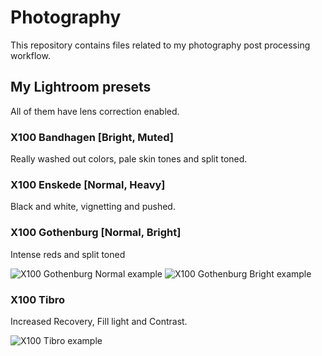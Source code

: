 # Photography

This repository contains files related to my photography post processing
workflow.

## My Lightroom presets

 All of them have lens correction enabled.

### X100 Bandhagen [Bright, Muted]

 Really washed out colors, pale skin tones and split toned.

### X100 Enskede [Normal, Heavy]

 Black and white, vignetting and pushed.

### X100 Gothenburg [Normal, Bright]

 Intense reds and split toned

 ![X100 Gothenburg Normal example](http://farm7.static.flickr.com/6128/5955356037_8ac0602991.jpg)
 ![X100 Gothenburg Bright example](http://farm7.static.flickr.com/6036/5878329346_48648dd966.jpg)

### X100 Tibro

 Increased Recovery, Fill light and Contrast.

 ![X100 Tibro example](http://farm6.static.flickr.com/5107/5769686100_d907c7d762.jpg)
